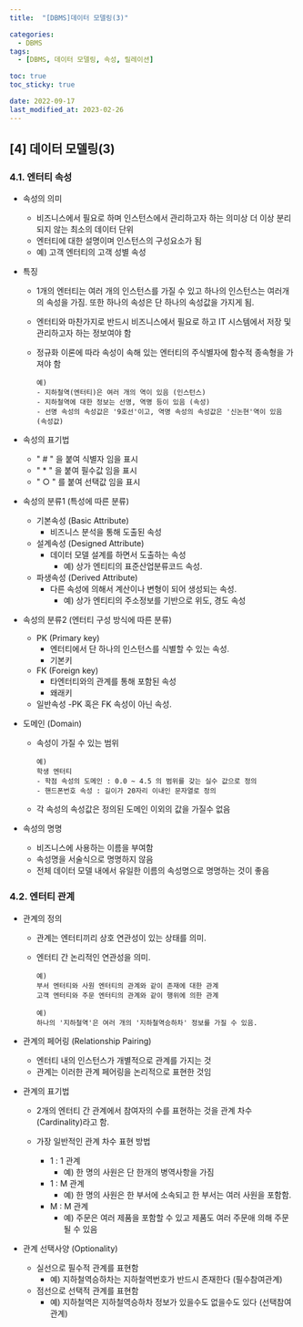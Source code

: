 ```yaml
---
title:  "[DBMS]데이터 모델링(3)" 

categories:
  - DBMS
tags:
  - [DBMS, 데이터 모델링, 속성, 릴레이션]

toc: true
toc_sticky: true

date: 2022-09-17
last_modified_at: 2023-02-26
---
```

[4] 데이터 모델링(3)
---
### 4.1. 엔터티 속성
- 속성의 의미
  - 비즈니스에서 필요로 하며 
    인스턴스에서 관리하고자 하는 의미상 더 이상 분리되지 않는 최소의 데이터 단위
  - 엔터티에 대한 설명이며 인스턴스의 구성요소가 됨
  - 예) 고객 엔터티의 고객 성별 속성

- 특징 
  - 1개의 엔터티는 여러 개의 인스턴스를 가질 수 있고 하나의 인스턴스는 여러개의 속성을 가짐. 또한 하나의 속성은 단 하나의 속성값을 가지게 됨.
  - 엔터티와 마찬가지로 반드시 비즈니스에서 필요로 하고 IT 시스템에서 저장 및 관리하고자 하는 정보여야 함
  - 정규화 이론에 따라 속성이 속해 있는 엔터티의 주식별자에 함수적 종속형을 가져야 함
  
    ```
    예)
    - 지하철역(엔터티)은 여러 개의 역이 있음 (인스턴스)
    - 지하철역에 대한 정보는 선명, 역명 등이 있음 (속성)
    - 선명 속성의 속성값은 '9호선'이고, 역명 속성의 속성값은 '신논현'역이 있음 (속성값)
    ```

- 속성의 표기법
  - " # " 을 붙여 식별자 임을 표시
  - " * " 을 붙여 필수값 임을 표시
  - " ○ " 를 붙여 선택값 임을 표시

- 속성의 분류1 (특성에 따른 분류)
  - 기본속성 (Basic Attribute)
    - 비즈니스 분석을 통해 도출된 속성
  - 설계속성 (Designed Attribute)
    - 데이터 모델 설계를 하면서 도출하는 속성
      - 예) 상가 엔티티의 표준산업분류코드 속성.
  - 파생속성 (Derived Attribute)
    - 다른 속성에 의해서 계산이나 변형이 되어 생성되는 속성.
      - 예) 상가 엔티티의 주소정보를 기반으로 위도, 경도 속성

- 속성의 분류2 (엔터티 구성 방식에 따른 분류)
  - PK (Primary key)
    - 엔터티에서 단 하나의 인스턴스를 식별할 수 있는 속성.
    - 기본키
  - FK (Foreign key)
    - 타엔터티와의 관계를 통해 포함된 속성
    - 왜래키
  - 일반속성
    -PK 혹은 FK 속성이 아닌 속성.

- 도메인 (Domain)
  - 속성이 가질 수 있는 범위

    ```
    예)
    학생 엔터티
    - 학점 속성의 도메인 : 0.0 ~ 4.5 의 범위를 갖는 실수 값으로 정의
    - 핸드폰번호 속성 : 길이가 20자리 이내인 문자열로 정의
    ```

  - 각 속성의 속성값은 정의된 도메인 이외의 값을 가질수 없음

- 속성의 명명
  - 비즈니스에 사용하는 이름을 부여함
  - 속성명을 서술식으로 명명하지 않음
  - 전체 데이터 모델 내에서 유일한 이름의 속성명으로 명명하는 것이 좋음

### 4.2. 엔터티 관계
- 관계의 정의
  - 관계는 엔터티끼리 상호 연관성이 있는 상태를 의미.
  - 엔터티 간 논리적인 연관성을 의미.

    ```
    예)
    부서 엔터티와 사원 엔터티의 관계와 같이 존재에 대한 관계
    고객 엔터티와 주문 엔터티의 관계와 같이 행위에 의한 관계
    ```
    
    ```
    예)
    하나의 '지하철역'은 여러 개의 '지하철역승하차' 정보를 가질 수 있음.
    ```

- 관계의 페어링 (Relationship Pairing)
  - 엔터티 내의 인스턴스가 개별적으로 관계를 가지는 것
  - 관계는 이러한 관계 페어링을 논리적으로 표현한 것임

- 관계의 표기법 
  - 2개의 엔터티 간 관계에서 참여자의 수를 표현하는 것을 관계 차수(Cardinality)라고 함.
  - 가장 일반적인 관계 차수 표현 방법
                 
    - 1 : 1 관계
      - 예) 한 명의 사원은 단 한개의 병역사항을 가짐
    - 1 : M 관계 
      - 예) 한 명의 사원은 한 부서에 소속되고 한 부서는 여러 사원을 포함함.
    - M : M 관계
      - 예) 주문은 여러 제품을 포함할 수 있고 제품도 여러 주문애 의해 주문될 수 있음

- 관계 선택사양 (Optionality)
  - 실선으로 필수적 관계를 표현함
    - 예) 지하철역승하차는 지하철역번호가 반드시 존재한다 (필수참여관계)
  - 점선으로 선택적 관계를 표현함
    - 예) 지하철역은 지하철역승하차 정보가 있을수도 없을수도 있다 (선택참여관계)
